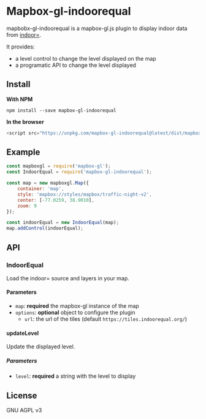 # Mapbox-gl-indoorequal

mapbobx-gl-indoorequal is a mapbox-gl.js plugin to display indoor data from [indoor=][].

It provides:

- a level control to change the level displayed on the map
- a programatic API to change the level displayed

## Install

**With NPM**

    npm install --save mapbox-gl-indoorequal

**In the browser**

```javascript
<script src="https://unpkg.com/mapbox-gl-indoorequal@latest/dist/mapbox-gl-indoorequal.umd.min.js"></script>
```

## Example

```javascript
const mapboxgl = require('mapbox-gl');
const IndoorEqual = require('mapbox-gl-indoorequal');

const map = new mapboxgl.Map({
    container: 'map',
    style: 'mapbox://styles/mapbox/traffic-night-v2',
    center: [-77.0259, 38.9010],
    zoom: 9
});

const indoorEqual = new IndoorEqual(map);
map.addControl(indoorEqual);
```

## API

### IndoorEqual

Load the indoor= source and layers in your map.

#### Parameters

- `map`: **required** the mapbox-gl instance of the map
- `options`: **optional** object to configure the plugin
  - `url`: the url of the tiles (default `https://tiles.indoorequal.org/`)

#### updateLevel

Update the displayed level.

##### Parameters

- `level`: **required** a string with the level to display

## License

GNU AGPL v3

[indoor=]: https://indoorequal.org/
